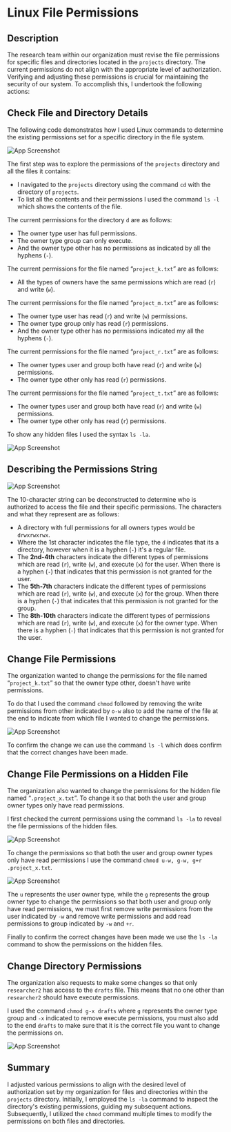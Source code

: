 
# Linux File Permissions



## Description
The research team within our organization must revise the file permissions for specific files and directories located in the `projects` directory. The current permissions do not align with the appropriate level of authorization. Verifying and adjusting these permissions is crucial for maintaining the security of our system. To accomplish this, I undertook the following actions:

## Check File and Directory Details
The following code demonstrates how I used Linux commands to determine the existing permissions set for a specific directory in the file system.


![App Screenshot](https://i.imgur.com/wfYzAFF.jpg)

The first step was to explore the permissions of the  `projects`  directory and all the files it contains:
- I navigated to the `projects` directory using the command `cd`  with the directory of `projects`.
- To list all the contents and their permissions I used the command  `ls -l` which shows the contents of the file. 

The current permissions for the directory `d`  are as follows: 
- The owner type user has full permissions.
- The owner type group can only execute.
- And the owner type other has no permissions as indicated by all the hyphens (`-`).

The current permissions for the file named “`project_k.txt`” are as follows:
- All the types of owners have the same permissions which are read (`r`) and write (`w`).

The current permissions for the file named “`project_m.txt`” are as follows:
- The owner type user has read (`r`) and write (`w`) permissions.
- The owner type group only has  read (`r`) permissions.
- And the owner type other has no permissions indicated my all the hyphens (`-`).

The current permissions for the file named “`project_r.txt`” are as follows:
- The owner types user and group both have read (`r`) and write (`w`) permissions.
- The owner type other only has read (`r`) permissions.

The current permissions for the file named “`project_t.txt`” are as follows:
- The owner types user and group both have read (`r`) and write (`w`) permissions.
- The owner type other only has read (`r`) permissions.


To show any hidden files I used the syntax `ls -la`. 

![App Screenshot](https://i.imgur.com/RcAPBu6.jpg)


## Describing the Permissions String

![App Screenshot](https://i.imgur.com/wfYzAFF.jpg)

The 10-character string can be deconstructed to determine who is authorized to access the
file and their specific permissions. The characters and what they represent are as follows:

- A directory with full permissions for all owners types would be `drwxrwxrwx`.
- Where the 1st character indicates the file type, the `d` indicates that its a directory, however when it is a hyphen (`-`) it's a regular file.
- The **2nd-4th** characters indicate the different types of permissions which are read (`r`), write (`w`), and execute (`x`) for the user. When there is a hyphen (`-`) that indicates that this permission is not granted for the user.
- The **5th-7th** characters indicate the different types of permissions which are read (`r`), write (`w`), and execute (`x`) for the group. When there is a hyphen (`-`) that indicates that this permission is not granted for the group.
- The **8th-10th** characters indicate the different types of permissions which are read (`r`), write (`w`), and execute (`x`) for the owner type. When there is a hyphen (`-`) that indicates that this permission is not granted for the user.

## Change File Permissions

The organization wanted to change the permissions for the file named “`project_k.txt`” so that the owner type other, doesn't have write permissions. 

To do that I used the command `chmod` followed by removing the write permissions from other indicated by `o-w` also to add the name of the file at the end to indicate from which file I wanted to change the permissions. 

![App Screenshot](https://i.imgur.com/qLjq6Zp.jpg)

To confirm the change we can use the command `ls -l` which does confirm that the correct changes have been made.

## Change File Permissions on a Hidden File

The organization also wanted to change the permissions for the hidden file named “`.project_x.txt`”. To change it so that both the user and group owner types only have read permissions. 

I first checked the current permissions using the command `ls -la` to reveal the file permissions of the hidden files. 


![App Screenshot](https://i.imgur.com/kdn6NXR.jpg)

To change the permissions so that both the user and group owner types only have read permissions I use the command `chmod u-w, g-w, g+r .project_x.txt`. 

![App Screenshot](https://i.imgur.com/cRGQ0JS.jpg)

The `u`  represents the user owner type, while the `g` represents the group owner type to change the permissions so that both user and group only have read permissions, we must first remove write permissions from the user indicated by `-w` and remove write permissions and add read permissions to group indicated by `-w` and `+r`.

Finally to confirm the correct changes have been made we use the `ls -la` command to show the permissions on the hidden files. 


## Change Directory Permissions

The organization also requests to make some changes so that only `researcher2` has access to the `drafts` file. This means that no one other than  `researcher2` should have execute permissions.

I used the command `chmod g-x drafts`  where `g` represents the owner type group and `-x` indicated to remove execute permissions, you must also add to the end `drafts` to make sure that it is the correct file you want to change the permissions on.


![App Screenshot](https://i.imgur.com/dO0gM5V.jpg)
## Summary

I adjusted various permissions to align with the desired level of authorization set by my organization for files and directories within the `projects` directory. Initially, I employed the `ls -la` command to inspect the directory's existing permissions, guiding my subsequent actions. Subsequently, I utilized the `chmod` command multiple times to modify the permissions on both files and directories.
